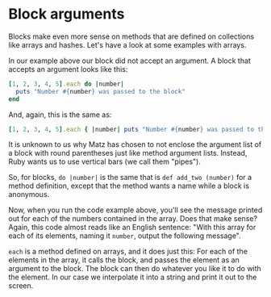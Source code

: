 # Block arguments

Blocks make even more sense on methods that are defined on collections like
arrays and hashes. Let's have a look at some examples with arrays.

In our example above our block did not accept an argument. A block that accepts
an argument looks like this:

```ruby
[1, 2, 3, 4, 5].each do |number|
  puts "Number #{number} was passed to the block"
end
```

And, again, this is the same as:

```ruby
[1, 2, 3, 4, 5].each { |number| puts "Number #{number} was passed to the block" }
```

It is unknown to us why Matz has chosen to not enclose the argument list of
a block with round parentheses just like method argument lists. Instead, Ruby
wants us to use vertical bars (we call them "pipes").

So, for blocks, `do |number|` is the same that is `def add_two (number)` for a
method definition, except that the method wants a name while a block is
anonymous.

Now, when you run the code example above, you'll see the message printed out
for each of the numbers contained in the array. Does that make sense? Again,
this code almost reads like an English sentence: "With this array for each of
its elements, naming it `number`, output the following message".

`each` is a method defined on arrays, and it does just this: For each of the
elements in the array, it calls the block, and passes the element as an
argument to the block. The block can then do whatever you like it to do with
the element. In our case we interpolate it into a string and print it out to
the screen.
